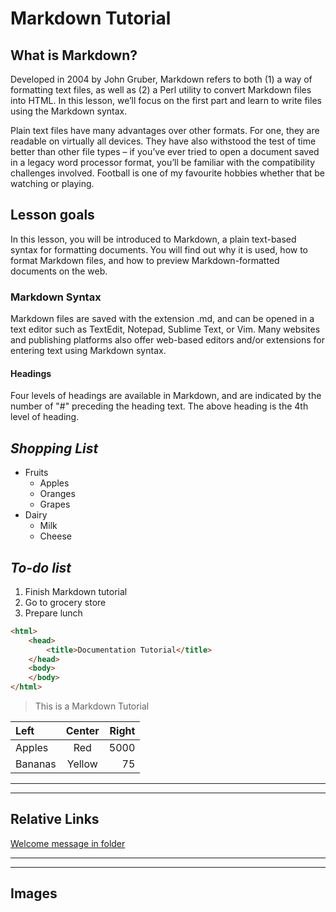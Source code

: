 # Markdown Tutorial
## What is Markdown?
Developed in 2004 by John Gruber, Markdown refers to both (1) a way of formatting text files, as well as (2) a Perl utility to convert Markdown files into HTML. In this lesson, we’ll focus on the first part and learn to write files using the Markdown syntax.

Plain text files have many advantages over other formats. For one, they are readable on virtually all devices. They have also withstood the test of time better than other file types – if you’ve ever tried to open a document saved in a legacy word processor format, you’ll be familiar with the compatibility challenges involved.
Football is one of my favourite hobbies whether that be watching or playing.

## Lesson goals
In this lesson, you will be introduced to Markdown, a plain text-based syntax for formatting documents. You will find out why it is used, how to format Markdown files, and how to preview Markdown-formatted documents on the web.

### Markdown Syntax
Markdown files are saved with the extension .md, and can be opened in a text editor such as TextEdit, Notepad, Sublime Text, or Vim. Many websites and publishing platforms also offer web-based editors and/or extensions for entering text using Markdown syntax.

#### Headings
Four levels of headings are available in Markdown, and are indicated by the number of "#" preceding the heading text. The above heading is the 4th level of heading.

***Shopping List***
-----------
* Fruits 
  * Apples
  * Oranges
  * Grapes
* Dairy
  * Milk
  * Cheese
    
___To-do list___
----------
1. Finish Markdown tutorial
2. Go to grocery store
3. Prepare lunch

```html
<html>
    <head>
        <title>Documentation Tutorial</title>
    </head>
    <body>
    </body>
</html>
```

> This is a Markdown Tutorial

| Left | Center | Right |
| :-------- | :-------: | --------: |
| Apples | Red | 5000 |
| Bananas | Yellow | 75 |

---
***
## Relative Links
[Welcome message in folder](assets/RoshawnL.md)
***
___
## Images
